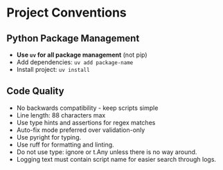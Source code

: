 # Project Conventions

## Python Package Management

- **Use `uv` for all package management** (not pip)
- Add dependencies: `uv add package-name`
- Install project: `uv install`

## Code Quality

- No backwards compatibility - keep scripts simple
- Line length: 88 characters max
- Use type hints and assertions for regex matches
- Auto-fix mode preferred over validation-only
- Use pyright for typing.
- Use ruff for formatting and linting.
- Do not use type: ignore or t.Any unless there is no way around.
- Logging text must contain script name for easier search through logs.

